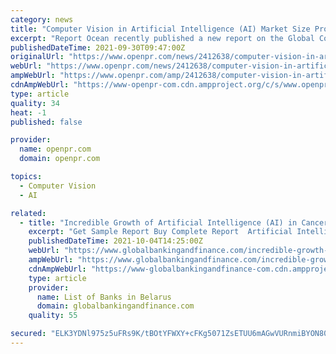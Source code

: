 ```yaml
---
category: news
title: "Computer Vision in Artificial Intelligence (AI) Market Size Prognosticated to Perceive a Thriving Growth by 2025 interpreted by a new report"
excerpt: "Report Ocean recently published a new report on the Global Computer Vision in Artificial Intelligence AI Market The study has an in depth analysis of the forecast period from 2021 2025 The report reveals a comprehensive picture of the Computer"
publishedDateTime: 2021-09-30T09:47:00Z
originalUrl: "https://www.openpr.com/news/2412638/computer-vision-in-artificial-intelligence-ai-market-size"
webUrl: "https://www.openpr.com/news/2412638/computer-vision-in-artificial-intelligence-ai-market-size"
ampWebUrl: "https://www.openpr.com/amp/2412638/computer-vision-in-artificial-intelligence-ai-market-size"
cdnAmpWebUrl: "https://www-openpr-com.cdn.ampproject.org/c/s/www.openpr.com/amp/2412638/computer-vision-in-artificial-intelligence-ai-market-size"
type: article
quality: 34
heat: -1
published: false

provider:
  name: openpr.com
  domain: openpr.com

topics:
  - Computer Vision
  - AI

related:
  - title: "Incredible Growth of Artificial Intelligence (AI) in Cancer Market by 2028 | IBM, Microsoft, NVIDIA"
    excerpt: "Get Sample Report Buy Complete Report  Artificial Intelligence (AI) in Cancer Market report focused on the comprehensive analysis of current and future prospects of the Artificial Intelligence (AI) in Cancer industry."
    publishedDateTime: 2021-10-04T14:25:00Z
    webUrl: "https://www.globalbankingandfinance.com/incredible-growth-of-artificial-intelligence-ai-in-cancer-market-by-2028-ibm-microsoft-nvidia/"
    ampWebUrl: "https://www.globalbankingandfinance.com/incredible-growth-of-artificial-intelligence-ai-in-cancer-market-by-2028-ibm-microsoft-nvidia/"
    cdnAmpWebUrl: "https://www-globalbankingandfinance-com.cdn.ampproject.org/c/s/www.globalbankingandfinance.com/incredible-growth-of-artificial-intelligence-ai-in-cancer-market-by-2028-ibm-microsoft-nvidia/"
    type: article
    provider:
      name: List of Banks in Belarus
      domain: globalbankingandfinance.com
    quality: 55

secured: "ELK3YDNl975z5uFRs9K/tBOtYFWXY+cFKg5071ZsETUU6mAGwVURnmiBYON80Hx4nGXfMNeMZOIUIOVd3xNDlaoGw9zd/jL9SzAsB9PrqO+WsGi/pbe+Wnwi4BmTxbXBIRxWa7yYIQXGkplMNM1QieHNjNmiU7YUCJKqe8NBK3P1w64kUZXdOklYDI28hfpY8OxDIJkpxWwhRT756c1YPkaL9AZJbmlrdzTvMahbrSqTFIAZdtz5+2DvI70h+T2f0DdhZbkUgbJnFzoXZcBsvZ5Ta7pgZZweTGsq0Q7GGvc35cWGdeCV3ABGEJM2MKu3UnqpRdsffuM8/IxnZM5lOvAc7/Hqg4YcvwrPtxjN390=;HO4DVjL+400jVQCJYVyo8g=="
---
```


